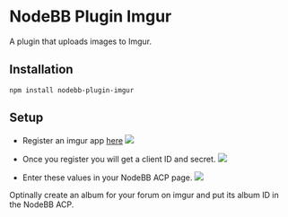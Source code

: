 # NodeBB Plugin Imgur

A plugin that uploads images to Imgur.

## Installation

    npm install nodebb-plugin-imgur


## Setup

* Register an imgur app [here](https://api.imgur.com/oauth2/addclient)
[![](http://i.imgur.com/neAKeeR.png)](http://i.imgur.com/neAKeeR.png)

* Once you register you will get a client ID and secret.
[![](http://i.imgur.com/haE9jzj.png)](http://i.imgur.com/haE9jzj.png)

* Enter these values in your NodeBB ACP page.
[![](http://i.imgur.com/6hYkOc9.png)](http://i.imgur.com/6hYkOc9.png)


Optinally create an album for your forum on imgur and put its album ID in the NodeBB ACP.





